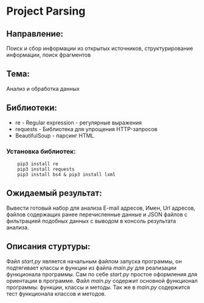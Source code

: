 # Project Parsing
    
    
   ## Направление:
   Поиск и сбор информации из открытых источников, структурирование информации, поиск фрагментов
   
   ## Тема:
   Анализ и обработка данных
   
   ## Библиотеки: 
  - re - Regular expression - регулярные выражения
  - requests - Библиотека для упрощения HTTP-запросов
  - BeautifulSoup - парсинг HTML
   ### Установка библиотек:
        pip3 install re
        pip3 install requests
        pip3 install bs4 & pip3 install lxml 
   
   ## Ожидаемый результат:
   Вывести готовый набор для анализа E-mail адресов, Имен, Url адресов, файлов содержащих ранее перечисленные данные и JSON файлов с                  фильтрацией подобных данных с выводом в консоль результата анализа.
   
   ## Описания стуртуры:
   Файл *start.py* является  начальным файлом запуска программы, он подтягивает классы и функции из файла *main.py* для реализации функционала программы. Сам по себе *start.py* простое оформления для ориентации в программе.
   Файл *main.py* содержит основной функционал программы: функции, классы и методы. Так же в *main.py* содержится тест функционала классов и методов.
   
